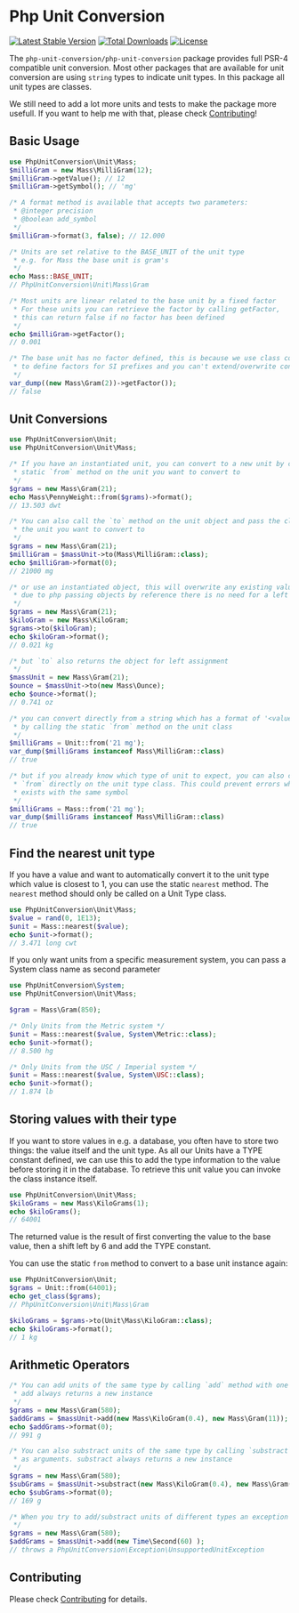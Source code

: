 # Php Unit Conversion

[![Latest Stable Version](https://img.shields.io/packagist/v/php-unit-conversion/php-unit-conversion.svg)](https://packagist.org/packages/php-unit-conversion/php-unit-conversion)
[![Total Downloads](https://img.shields.io/packagist/dt/php-unit-conversion/php-unit-conversion.svg)](https://packagist.org/packages/php-unit-conversion/php-unit-conversion)
[![License](https://img.shields.io/github/license/mashape/apistatus.svg)](https://packagist.org/packages/php-unit-conversion/php-unit-conversion)

The `php-unit-conversion/php-unit-conversion` package provides full PSR-4 compatible unit conversion. Most other packages that are available for unit conversion are using `string` types to indicate unit types. In this package all unit types are classes.

We still need to add a lot more units and tests to make the package more usefull. If you want to help me with that, please check [Contributing](CONTRIBUTING.md)!

## Basic Usage
```php
use PhpUnitConversion\Unit\Mass;
$milliGram = new Mass\MilliGram(12);
$milliGram->getValue(); // 12
$milliGram->getSymbol(); // 'mg'

/* A format method is available that accepts two parameters:
 * @integer precision
 * @boolean add_symbol
 */
$milliGram->format(3, false); // 12.000

/* Units are set relative to the BASE_UNIT of the unit type
 * e.g. for Mass the base unit is gram's
 */
echo Mass::BASE_UNIT;
// PhpUnitConversion\Unit\Mass\Gram

/* Most units are linear related to the base unit by a fixed factor
 * For these units you can retrieve the factor by calling getFactor,
 * this can return false if no factor has been defined
 */
echo $milliGram->getFactor();
// 0.001

/* The base unit has no factor defined, this is because we use class constants
 * to define factors for SI prefixes and you can't extend/overwrite constants
 */
var_dump((new Mass\Gram(2))->getFactor());
// false
```

## Unit Conversions
```php
use PhpUnitConversion\Unit;
use PhpUnitConversion\Unit\Mass;

/* If you have an instantiated unit, you can convert to a new unit by calling the 
 * static `from` method on the unit you want to convert to 
 */
$grams = new Mass\Gram(21);
echo Mass\PennyWeight::from($grams)->format();
// 13.503 dwt

/* You can also call the `to` method on the unit object and pass the class name of 
 * the unit you want to convert to 
 */
$grams = new Mass\Gram(21);
$milliGram = $massUnit->to(Mass\MilliGram::class);
echo $milliGram->format(0);
// 21000 mg

/* or use an instantiated object, this will overwrite any existing value
 * due to php passing objects by reference there is no need for a left assignment this way 
 */
$grams = new Mass\Gram(21);
$kiloGram = new Mass\KiloGram;
$grams->to($kiloGram);
echo $kiloGram->format();
// 0.021 kg

/* but `to` also returns the object for left assignment
 */
$massUnit = new Mass\Gram(21);
$ounce = $massUnit->to(new Mass\Ounce);
echo $ounce->format();
// 0.741 oz

/* you can convert directly from a string which has a format of '<value><symbol>' 
 * by calling the static `from` method on the unit class
 */
$milliGrams = Unit::from('21 mg');
var_dump($milliGrams instanceof Mass\MilliGram::class)
// true

/* but if you already know which type of unit to expect, you can also call 
 * `from` directly on the unit type class. This could prevent errors when multiple units
 * exists with the same symbol
 */
$milliGrams = Mass::from('21 mg');
var_dump($milliGrams instanceof Mass\MilliGram::class)
// true
```

## Find the nearest unit type
If you have a value and want to automatically convert it to the unit type which value is closest to 1, you can use the static `nearest` method.
The `nearest` method should only be called on a Unit Type class.

```php
use PhpUnitConversion\Unit\Mass;
$value = rand(0, 1E13);
$unit = Mass::nearest($value);
echo $unit->format();
// 3.471 long cwt
```

If you only want units from a specific measurement system, you can pass a System class name as second parameter
```php
use PhpUnitConversion\System;
use PhpUnitConversion\Unit\Mass;

$gram = Mass\Gram(850);

/* Only Units from the Metric system */
$unit = Mass::nearest($value, System\Metric::class);
echo $unit->format();   
// 8.500 hg

/* Only Units from the USC / Imperial system */
$unit = Mass::nearest($value, System\USC::class);
echo $unit->format();   
// 1.874 lb
```

## Storing values with their type

If you want to store values in e.g. a database, you often have to store two things: the value itself and the unit type. As all our Units have a TYPE constant 
defined, we can use this to add the type information to the value before storing it in the database. To retrieve this unit value you can invoke the class instance itself.

```php
use PhpUnitConversion\Unit\Mass;
$kiloGrams = new Mass\KiloGrams(1);
echo $kiloGrams();
// 64001
```
The returned value is the result of first converting the value to the base value, then a shift left by 6 and add the TYPE constant.

You can use the static `from` method to convert to a base unit instance again:
```php
use PhpUnitConversion\Unit;
$grams = Unit::from(64001);
echo get_class($grams);
// PhpUnitConversion\Unit\Mass\Gram

$kiloGrams = $grams->to(Unit\Mass\KiloGram::class);
echo $kiloGrams->format();
// 1 kg
```

## Arithmetic Operators
```php
/* You can add units of the same type by calling `add` method with one or more units as arguments
 * add always returns a new instance
 */
$grams = new Mass\Gram(580);
$addGrams = $massUnit->add(new Mass\KiloGram(0.4), new Mass\Gram(11));
echo $addGrams->format(0);
// 991 g

/* You can also substract units of the same type by calling `substract` method with one or more units
 * as arguments. substract always returns a new instance
 */
$grams = new Mass\Gram(580);
$subGrams = $massUnit->substract(new Mass\KiloGram(0.4), new Mass\Gram(11));
echo $subGrams->format(0);
// 169 g

/* When you try to add/substract units of different types an exception is thrown
 */
$grams = new Mass\Gram(580);
$addGrams = $massUnit->add(new Time\Second(60) );
// throws a PhpUnitConversion\Exception\UnsupportedUnitException
```

## Contributing

Please check [Contributing](CONTRIBUTING.md) for details.
